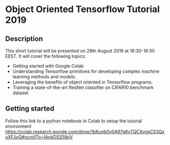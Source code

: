 # Object Oriented Tensorflow Tutorial 2019
## Description
This short tutorial will be presented on 28th August 2019 at 16:30-18:30 EEST. It will cover the following topics:
* Getting started with Google Colab
* Understanding Tensorflow primitives for developing complex machine learning methods and models.
* Leveraging the benefits of object oriented in Tensorflow programs.
* Training a state-of-the-art ResNet classifier on CIFAR10 benchmark dataset

## Getting started
Follow this link to a python notebook in Colab to setup the tutorial environment
https://colab.research.google.com/drive/1bKunb0v0A97gKvTQCXvgsC53QxoXFJoQ#scrollTo=IAnkDSS5IbjV
